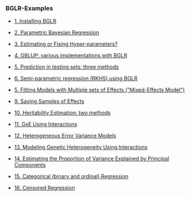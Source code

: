 ### BGLR-Examples

  - [1. Installing BGLR](https://github.com/gdlc/BGLR-R/blob/master/inst/md/Install.md)
  
  - [2. Parametric Bayesian Regression](https://github.com/gdlc/BGLR-R/blob/master/inst/md/BayesianAlphabet.md)
  
  - [3. Estimating or Fixing Hyper-parameters?](https://github.com/gdlc/BGLR-R/blob/master/inst/md/hyperparameters.md)
  
  - [4. GBLUP: various implementations with BGLR](https://github.com/gdlc/BGLR-R/blob/master/inst/md/GBLUP.md)
  
  - [5. Prediction in testing sets: three methods](https://github.com/gdlc/BGLR-R/blob/master/inst/md/Validation.md)
  
  - [6. Semi-parametric regression (RKHS) using BGLR](https://github.com/gdlc/BGLR-R/blob/master/inst/md/RKHS.md)
  
  - [5. Fitting Models with Multiple sets of Effects ("Mixed-Effects Model")](https://github.com/gdlc/BGLR-R/blob/master/inst/md/mixedModel.md)
  
  - [9. Saving Samples of Effects]()
  
  - [10. Heritability Estimation: two methods]()
  
  - [11. GxE Using Interactions](https://github.com/gdlc/BGLR-R/blob/master/inst/md/GxE_interactions.md)
  
  - [12. Heterogeneous Error Variance Models](https://github.com/gdlc/BGLR-R/blob/master/inst/md/example_heteroskedastic.md)
  
  - [13. Modeling Genetic Heterogeneity Using Interactions](https://github.com/gdlc/BGLR-R/blob/master/inst/md/heterogeneity_interactions.md)
  
  - [14. Estimating the Proportion of Variance Explained by Principal Components](https://github.com/gdlc/BGLR-R/blob/master/inst/md/PC.md)
  
  - [15. Categorical (binary and ordinal) Regression]()
  
  - [16. Censored Regression]()
  
